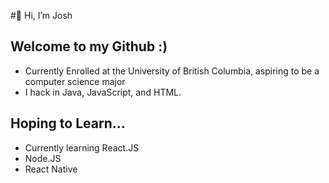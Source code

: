
#👋 Hi, I’m Josh

## Welcome to my Github :)
- Currently Enrolled at the University of British Columbia, aspiring to be a computer science major
- I hack in Java, JavaScript, and HTML.

## Hoping to Learn...
- Currently learning React.JS
- Node.JS
- React Native

<!---
jn-han/jn-han is a ✨ special ✨ repository because its `README.md` (this file) appears on your GitHub profile.
You can click the Preview link to take a look at your changes.
--->
